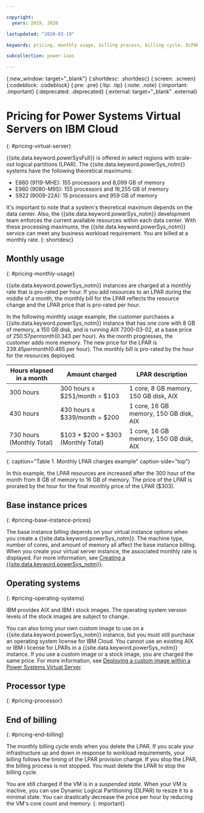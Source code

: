 ```yaml
---

copyright:
  years: 2019, 2020

lastupdated: "2020-03-19"

keywords: pricing, monthly usage, billing process, billing cycle, DLPAR, processor

subcollection: power-iaas

---
```


{:new_window: target="_blank"}
{:shortdesc: .shortdesc}
{:screen: .screen}
{:codeblock: .codeblock}
{:pre: .pre}
{:tip: .tip}
{:note: .note}
{:important: .important}
{:deprecated: .deprecated}
{:external: target="_blank" .external}

# Pricing for Power Systems Virtual Servers on IBM Cloud
{: #pricing-virtual-server}

{{site.data.keyword.powerSysFull}} is offered in select regions with scale-out logical partitions (LPAR). The {{site.data.keyword.powerSys_notm}} systems have the following theoretical maximums:

- E880 (9119-MHE): 155 processors and 8,099 GB of memory
- E980 (9080-M9S): 155 processors and 16,255 GB of memory
- S922 (9009-22A): 15 processors and 959 GB of memory

It's important to note that a system's theoretical maximum depends on the data center. Also, the {{site.data.keyword.powerSys_notm}} development team enforces the current available resources within each data center. With these processing maximums, the {{site.data.keyword.powerSys_notm}} service can meet any business workload requirement. You are billed at a monthly rate.
{: shortdesc}

## Monthly usage
{: #pricing-monthly-usage}

{{site.data.keyword.powerSys_notm}} instances are charged at a monthly rate that is pro-rated per hour. If you add resources to an LPAR during the middle of a month, the monthly bill for the LPAR reflects the resource change and the LPAR price that is pro-rated per hour.

In the following monthly usage example, the customer purchases a {{site.data.keyword.powerSys_notm}} instance that has one core with 8 GB of memory, a 150 GB disk, and is running AIX 7200-03-02, at a base price of $250.57 per month ($0.343 per hour). As the month progresses, the customer adds more memory. The new price for the LPAR is $339.45 per month ($0.465 per hour). The monthly bill is pro-rated by the hour for the resources deployed.

| Hours elapsed in a month       | Amount charged   |  LPAR description     |
| ----------------------------- | ----------------- | --------------------  |
| 300 hours        | 300 hours x $251/month = $103  | 1 core, 8 GB memory, 150 GB disk, AIX    |
| 430 hours        | 430 hours x $339/month = $200  | 1 core, 16 GB memory, 150 GB disk, AIX  |
| 730 hours (Monthly Total)  | $103 + $200 = $303 (Monthly Total)  |   1 core, 16 GB memory, 150 GB disk, AIX |
{: caption="Table 1. Monthly LPAR charges example" caption-side="top"}

In this example, the LPAR resources are increased after the 300 hour of the month from 8 GB of memory to 16 GB of memory. The price of the LPAR is prorated by the hour for the final monthly price of the LPAR ($303).

## Base instance prices
{: #pricing-base-instance-prices}

The base instance billing depends on your virtual instance options when you create a {{site.data.keyword.powerSys_notm}}. The machine type, number of cores, and amount of memory all affect the base instance billing. When you create your virtual server instance, the associated monthly rate is displayed. For more information, see [Creating a {{site.data.keyword.powerSys_notm}}](/docs/power-iaas?topic=power-iaas-creating-power-virtual-server#creating-power-virtual-server).

## Operating systems
{: #pricing-operating-systems}

IBM provides AIX and IBM i stock images. The operating system version levels of the stock images are subject to change.

You can also bring your own custom image to use on a {{site.data.keyword.powerSys_notm}} instance, but you must still purchase an operating system license for IBM Cloud. You cannot use an existing AIX or IBM i license for LPARs in a {{site.data.keyword.powerSys_notm}} instance. If you use a custom image or a stock image, you are charged the same price. For more information, see [Deploying a custom image within a Power Systems Virtual Server](/docs/power-iaas?topic=power-iaas-deploy-custom-image).

## Processor type
{: #pricing-processor}



## End of billing
{: #pricing-end-billing}

The monthly billing cycle ends when you delete the LPAR. If you scale your infrastructure up and down in response to workload requirements, your billing follows the timing of the LPAR provision change. If you stop the LPAR, the billing process is not stopped. You must delete the LPAR to stop the billing cycle.

You are still charged if the VM is in a *suspended state*. When your VM is inactive, you can use Dynamic Logical Partitioning (DLPAR) to resize it to a minimal state. You can drastically decrease the price per hour by reducing the VM's core count and memory.
{: important}

